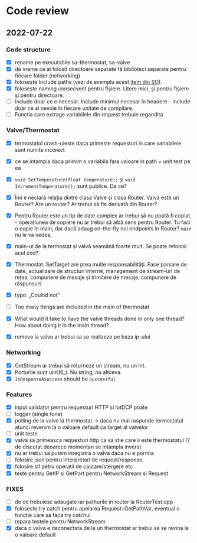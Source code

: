 # Code review

## 2022-07-22

### Code structure

- [x] rename pe executabile sa-thermostat, sa-valve
- [x] de vreme ce ai folosit directoare separate fă biblioteci separate pentru fiecare folder (networking)
- [x] folosește Include paths (vezi de exemplu acest [item din SO](https://stackoverflow.com/questions/13703647/how-to-properly-add-include-directories-with-cmake)).
- [x] folosește naming consecvent pentru fișiere. Litere mici, și pentru fișiere și pentru directoare.
- [ ] include doar ce e necesar. Include minimul necesar în headere - include doar ce ai nevoie în fiecare unitate de compilare.
- [ ] Functia care extrage variabilele din request trebuie regandita

### Valve/Thermostat

- [x] termostatul crash-uieste daca primeste requesturi in care variabilele sunt numite incorect
- [x] ce se intampla daca primim o variabila fara valoare in path + unit test pe ea
- [x] `void SetTemperature(float temperature);` și `void IncrementTemperature();` sunt publice. De ce?
- [x] Îmi e neclară relația dintre clasa Valve și clasa Router. Valva este un Router? Are un router? Ar trebui să fie derivată din Router?
- [x] Pentru Router este un tip de date complex ar trebui să nu poată fi copiat - operațiunea de copiere nu ar trebui să aibă sens pentru Router. Tu faci o copie în main, dar dacă adaug on-the-fly noi endpoints în Router? `main` nu le va vedea.
- [x] main-ul de la termostat și valvă seamănă foarte mult. Se poate refolosi acel cod?
- [x] Thermostat::SetTarget are prea multe responsabilități. Face parsare de date, actualizare de structuri interne, management de stream-uri de rețea, compunere de mesaje și trimitere de mesaje, compunere de răspunsuri.
- [x] typo: „Coulnd not”
- [ ] Too many things are included in the main of thermostat
- [x] What would it take to have the valve threads done in only one thread? How about doing it in the main thread?
- [x] remove la valve ar trebui sa se realizeze pe baza ip-ului


### Networking

- [x] GetStream ar trebui să returneze un stream, nu un int.
- [x] Porturile sunt uint16_t. Nu string, nu altceva.
- [x] `IsResponseASuccess` should be `Successful`

### Features

- [x] input validator pentru requesturi HTTP si IotDCP poate
- [ ] logger (single tone)
- [x] polling de la valve la thermostat -> daca nu mai raspunde termostatul atunci revenim la o valoare default ca target al valvelor
- [ ] unit teste
- [x] valva sa primeasca requesturi http ca sa stie care ii este thermostatul (? de discutat deoarece momentan se intampla invers)
- [x] nu ar trebui sa putem inregistra o valva daca nu e pornita
- [ ] folosire json pentru interpretari de request/response
- [x] folosire stl petru operatii de cautare/stergere etc
- [x] teste pentru GetIP si GetPort pentru NetworkStream si Request

### FIXES 

- [ ] de ce trebuiesc adaugate iar pathurile in router la RouterTest.cpp
- [x] foloseste try catch pentru apelarea Request::GetPathVar, eventual o functie care sa faca try catchul
- [ ] repara testele pentru NetworkStream
- [x] daca o valva e deconectata de la un thermostat ar trebui sa se revina la o valoare default